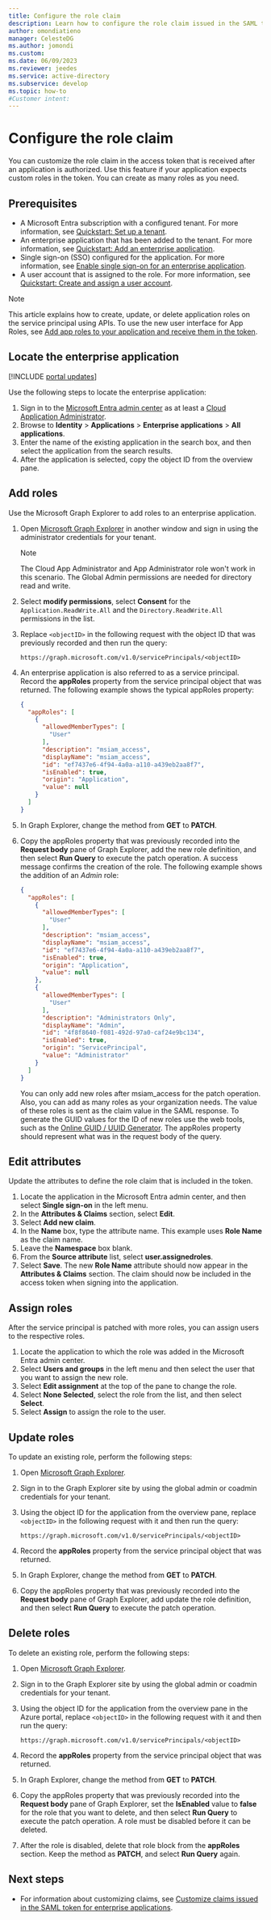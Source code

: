 ```yaml
---
title: Configure the role claim
description: Learn how to configure the role claim issued in the SAML token for enterprise applications in Microsoft Entra ID.
author: omondiatieno
manager: CelesteDG
ms.author: jomondi
ms.custom: 
ms.date: 06/09/2023
ms.reviewer: jeedes
ms.service: active-directory
ms.subservice: develop
ms.topic: how-to
#Customer intent:
---
```


# Configure the role claim

You can customize the role claim in the access token that is received after an application is authorized. Use this feature if your application expects custom roles in the token. You can create as many roles as you need.

## Prerequisites

- A Microsoft Entra subscription with a configured tenant. For more information, see [Quickstart: Set up a tenant](quickstart-create-new-tenant.md).
- An enterprise application that has been added to the tenant. For more information, see [Quickstart: Add an enterprise application](~/identity/enterprise-apps/add-application-portal.md).
- Single sign-on (SSO) configured for the application. For more information, see [Enable single sign-on for an enterprise application](~/identity/enterprise-apps/add-application-portal-setup-sso.md).
- A user account that is assigned to the role. For more information, see [Quickstart: Create and assign a user account](~/identity/enterprise-apps/add-application-portal-assign-users.md).

> [!NOTE]
> This article explains how to create, update, or delete application roles on the service principal using APIs. To use the new user interface for App Roles, see [Add app roles to your application and receive them in the token](./howto-add-app-roles-in-apps.md).

## Locate the enterprise application

[!INCLUDE [portal updates](~/includes/portal-update.md)]

Use the following steps to locate the enterprise application:

1. Sign in to the [Microsoft Entra admin center](https://entra.microsoft.com) as at least a [Cloud Application Administrator](~/identity/role-based-access-control/permissions-reference.md#cloud-application-administrator). 
1. Browse to **Identity** > **Applications** > **Enterprise applications** > **All applications**.
1. Enter the name of the existing application in the search box, and then select the application from the search results.
1. After the application is selected, copy the object ID from the overview pane.

## Add roles

Use the Microsoft Graph Explorer to add roles to an enterprise application.

1. Open [Microsoft Graph Explorer](https://developer.microsoft.com/graph/graph-explorer) in another window and sign in using the administrator credentials for your tenant.

    > [!NOTE]
    > The Cloud App Administrator and App Administrator role won't work in this scenario. The Global Admin permissions are needed for directory read and write.

1. Select **modify permissions**, select **Consent** for the `Application.ReadWrite.All` and the `Directory.ReadWrite.All` permissions in the list.
1. Replace `<objectID>` in the following request with the object ID that was previously recorded and then run the query:

    `https://graph.microsoft.com/v1.0/servicePrincipals/<objectID>`

1. An enterprise application is also referred to as a service principal. Record the **appRoles** property from the service principal object that was returned. The following example shows the typical appRoles property:

    ```json
    {
      "appRoles": [
        {
          "allowedMemberTypes": [
            "User"
          ],
          "description": "msiam_access",
          "displayName": "msiam_access",
          "id": "ef7437e6-4f94-4a0a-a110-a439eb2aa8f7",
          "isEnabled": true,
          "origin": "Application",
          "value": null
        }
      ]
    }
    ```

1. In Graph Explorer, change the method from **GET** to **PATCH**.
1. Copy the appRoles property that was previously recorded into the **Request body** pane of Graph Explorer, add the new role definition, and then select **Run Query** to execute the patch operation. A success message confirms the creation of the role. The following example shows the addition of an *Admin* role:

    ```json
    {
      "appRoles": [
        {
          "allowedMemberTypes": [
            "User"
          ],
          "description": "msiam_access",
          "displayName": "msiam_access",
          "id": "ef7437e6-4f94-4a0a-a110-a439eb2aa8f7",
          "isEnabled": true,
          "origin": "Application",
          "value": null
        },
        {
          "allowedMemberTypes": [
            "User"
          ],
          "description": "Administrators Only",
          "displayName": "Admin",
          "id": "4f8f8640-f081-492d-97a0-caf24e9bc134",
          "isEnabled": true,
          "origin": "ServicePrincipal",
          "value": "Administrator"
        }
      ]
    }
    ```

    You can only add new roles after msiam_access for the patch operation. Also, you can add as many roles as your organization needs. The value of these roles is sent as the claim value in the SAML response. To generate the GUID values for the ID of new roles use the web tools, such as the [Online GUID / UUID Generator](https://www.guidgenerator.com/). The appRoles property should represent what was in the request body of the query.

## Edit attributes

Update the attributes to define the role claim that is included in the token.

1. Locate the application in the Microsoft Entra admin center, and then select **Single sign-on** in the left menu.
1. In the **Attributes & Claims** section, select **Edit**.
1. Select **Add new claim**.
1. In the **Name** box, type the attribute name. This example uses **Role Name** as the claim name.
1. Leave the **Namespace** box blank.
1. From the **Source attribute** list, select **user.assignedroles**.
1. Select **Save**. The new **Role Name** attribute should now appear in the **Attributes & Claims** section. The claim should now be included in the access token when signing into the application.

## Assign roles

After the service principal is patched with more roles, you can assign users to the respective roles.

1. Locate the application to which the role was added in the Microsoft Entra admin center.
1. Select **Users and groups** in the left menu and then select the user that you want to assign the new role.
1. Select **Edit assignment** at the top of the pane to change the role.
1. Select **None Selected**, select the role from the list, and then select **Select**.
1. Select **Assign** to assign the role to the user.

## Update roles

To update an existing role, perform the following steps:

1. Open [Microsoft Graph Explorer](https://developer.microsoft.com/graph/graph-explorer).
1. Sign in to the Graph Explorer site by using the global admin or coadmin credentials for your tenant.
1. Using the object ID for the application from the overview pane, replace `<objectID>` in the following request with it and then run the query:

    `https://graph.microsoft.com/v1.0/servicePrincipals/<objectID>`

1. Record the **appRoles** property from the service principal object that was returned.
1. In Graph Explorer, change the method from **GET** to **PATCH**.
1. Copy the appRoles property that was previously recorded into the **Request body** pane of Graph Explorer, add update the role definition, and then select **Run Query** to execute the patch operation.

## Delete roles

To delete an existing role, perform the following steps:

1. Open [Microsoft Graph Explorer](https://developer.microsoft.com/graph/graph-explorer).
1. Sign in to the Graph Explorer site by using the global admin or coadmin credentials for your tenant.
1. Using the object ID for the application from the overview pane in the Azure portal, replace `<objectID>` in the following request with it and then run the query:

    `https://graph.microsoft.com/v1.0/servicePrincipals/<objectID>`

1. Record the **appRoles** property from the service principal object that was returned.
1. In Graph Explorer, change the method from **GET** to **PATCH**.
1. Copy the appRoles property that was previously recorded into the **Request body** pane of Graph Explorer, set the **IsEnabled** value to **false** for the role that you want to delete, and then select **Run Query** to execute the patch operation. A role must be disabled before it can be deleted.
1. After the role is disabled, delete that role block from the **appRoles** section. Keep the method as **PATCH**, and select **Run Query** again.

## Next steps

- For information about customizing claims, see [Customize claims issued in the SAML token for enterprise applications](saml-claims-customization.md).
